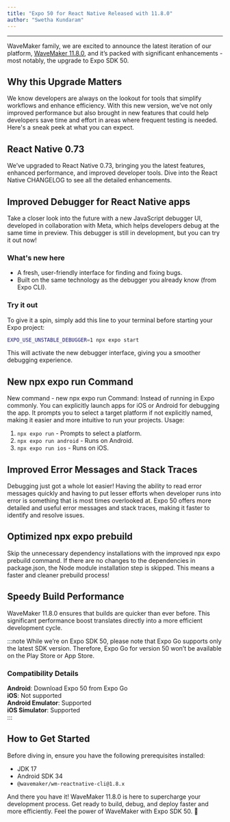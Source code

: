 ```yaml
---
title: "Expo 50 for React Native Released with 11.8.0"
author: "Swetha Kundaram"
---
```

---

WaveMaker family, we are excited to announce the latest iteration of our platform, [WaveMaker 11.8.0](/learn/wavemaker-release-notes/v11-8-0/), and it’s packed with significant enhancements - most notably, the upgrade to Expo SDK 50.

## Why this Upgrade Matters

We know developers are always on the lookout for tools that simplify workflows and enhance efficiency. With this new version, we’ve not only improved performance but also brought in new features that could help developers save time and effort in areas where frequent testing is needed. Here's a sneak peek at what you can expect.

<!-- truncate -->

## React Native 0.73

We’ve upgraded to React Native 0.73, bringing you the latest features, enhanced performance, and improved developer tools. Dive into the React Native CHANGELOG to see all the detailed enhancements.


## Improved Debugger for React Native apps

Take a closer look into the future with a new JavaScript debugger UI, developed in collaboration with Meta, which helps developers debug at the same time in preview. This debugger is still in development, but you can try it out now!

### What's new here

- A fresh, user-friendly interface for finding and fixing bugs.
- Built on the same technology as the debugger you already know (from Expo CLI).

### Try it out 

To give it a spin, simply add this line to your terminal before starting your Expo project:

```bash
EXPO_USE_UNSTABLE_DEBUGGER=1 npx expo start
```

This will activate the new debugger interface, giving you a smoother debugging experience.

## New npx expo run Command

New command - new npx expo run Command: Instead of running in Expo commonly. You can explicitly launch apps for iOS or Android for debugging the app. It prompts you to select a target platform if not explicitly named, making it easier and more intuitive to run your projects.
Usage:

1. `npx expo run` - Prompts to select a platform.  
2. `npx expo run android` - Runs on Android.  
3. `npx expo run ios` - Runs on iOS.

## Improved Error Messages and Stack Traces

Debugging just got a whole lot easier! Having the ability to read error messages quickly and having to put lesser efforts when developer runs into error is something that is most times overlooked at. Expo 50 offers more detailed and useful error messages and stack traces, making it faster to identify and resolve issues.

## Optimized npx expo prebuild

Skip the unnecessary dependency installations with the improved npx expo prebuild command. If there are no changes to the dependencies in package.json, the Node module installation step is skipped. This means a faster and cleaner prebuild process!

## Speedy Build Performance

WaveMaker 11.8.0 ensures that builds are quicker than ever before. This significant performance boost translates directly into a more efficient development cycle.

:::note
While we’re on Expo SDK 50, please note that Expo Go supports only the latest SDK version. Therefore, Expo Go for version 50 won’t be available on the Play Store or App Store.

### Compatibility Details

**Android**: Download Expo 50 from Expo Go  
**iOS**: Not supported  
**Android Emulator**: Supported  
**iOS Simulator**: Supported  
:::

## How to Get Started

Before diving in, ensure you have the following prerequisites installed:

- JDK 17
- Android SDK 34
- `@wavemaker/wm-reactnative-cli@1.8.x`

And there you have it! WaveMaker 11.8.0 is here to supercharge your development process. Get ready to build, debug, and deploy faster and more efficiently.
Feel the power of WaveMaker with Expo SDK 50. 🚀
